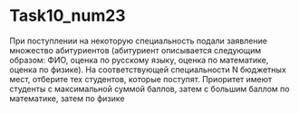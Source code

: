 # Task10_num23

При поступлении на некоторую специальность подали заявление множество 
абитуриентов (абитуриент описывается следующим образом: ФИО, оценка по русскому 
языку, оценка по математике, оценка по физике). На соответствующей специальности N
бюджетных мест, отберите тех студентов, которые поступят. Приоритет имеют студенты 
с максимальной суммой баллов, затем с большим баллом по математике, затем по 
физике
